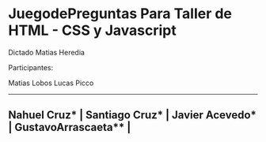 # JuegodePreguntas Para Taller de HTML - CSS y Javascript
Dictado Matias Heredia

Participantes:

Matias Lobos
Lucas Picco

----------------------
Nahuel Cruz*         |
Santiago Cruz*       |
Javier Acevedo*      |
GustavoArrascaeta**  |
----------------------